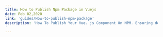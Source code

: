 ```yaml
---
title: How to Publish Npm Package in Vuejs
date: Feb 02,2020
link: 'guides/How-to-publish-npm-package'
description: 'How To Publish Your Vue. js Component On NPM. Ensuring dependencies are not included in the package. Using Webpack to create separate builds for the browser and Node. Creating a plugin for the browser. Important configuration of package. json. Publishing on NPM.
'
---
```

